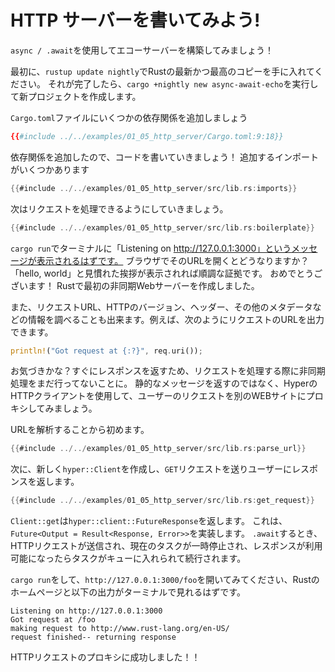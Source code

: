 # HTTP サーバーを書いてみよう!

`async / .await`を使用してエコーサーバーを構築してみましょう！

最初に、`rustup update nightly`でRustの最新かつ最高のコピーを手に入れてください。
それが完了したら、`cargo +nightly new async-await-echo`を実行して新プロジェクトを作成します。

`Cargo.toml`ファイルにいくつかの依存関係を追加しましょう

```toml
{{#include ../../examples/01_05_http_server/Cargo.toml:9:18}}
```

依存関係を追加したので、コードを書いていきましょう！
追加するインポートがいくつかあります

```rust
{{#include ../../examples/01_05_http_server/src/lib.rs:imports}}
```

次はリクエストを処理できるようにしていきましょう。

```rust
{{#include ../../examples/01_05_http_server/src/lib.rs:boilerplate}}
```

`cargo run`でターミナルに「Listening on http://127.0.0.1:3000」というメッセージが表示されるはずです。
ブラウザでそのURLを開くとどうなりますか？ 「hello, world」と見慣れた挨拶が表示されれば順調な証拠です。 おめでとうございます！
Rustで最初の非同期Webサーバーを作成しました。

また、リクエストURL、HTTPのバージョン、ヘッダー、その他のメタデータなどの情報を調べることも出来ます。例えば、次のようにリクエストのURLを出力できます。

```rust
println!("Got request at {:?}", req.uri());
```

お気づきかな？すぐにレスポンスを返すため、リクエストを処理する際に非同期処理をまだ行ってないことに。
静的なメッセージを返すのではなく、HyperのHTTPクライアントを使用して、ユーザーのリクエストを別のWEBサイトにプロキシしてみましょう。

URLを解析することから初めます。
```rust
{{#include ../../examples/01_05_http_server/src/lib.rs:parse_url}}
```

次に、新しく`hyper::Client`を作成し、`GET`リクエストを送りユーザーにレスポンスを返します。

```rust
{{#include ../../examples/01_05_http_server/src/lib.rs:get_request}}
```

`Client::get`は`hyper::client::FutureResponse`を返します。
これは、`Future<Output = Result<Response, Error>>`を実装します。
`.await`するとき、HTTPリクエストが送信され、現在のタスクが一時停止され、レスポンスが利用可能になったらタスクがキューに入れられて続行されます。

`cargo run`をして、`http://127.0.0.1:3000/foo`を開いてみてください、Rustのホームページと以下の出力がターミナルで見れるはずです。

```
Listening on http://127.0.0.1:3000
Got request at /foo
making request to http://www.rust-lang.org/en-US/
request finished-- returning response
```

HTTPリクエストのプロキシに成功しました！！
